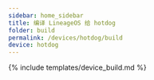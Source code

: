 ```yaml
---
sidebar: home_sidebar
title: 编译 LineageOS 给 hotdog
folder: build
permalink: /devices/hotdog/build
device: hotdog
---
```

{% include templates/device_build.md %}
